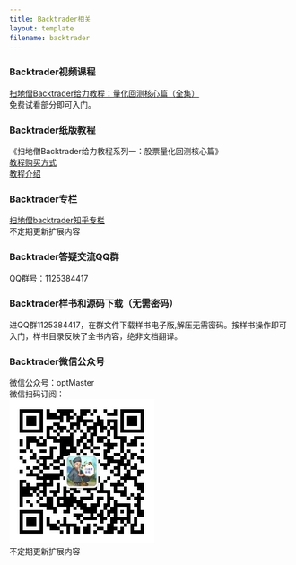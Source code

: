 ```yaml
---
title: Backtrader相关
layout: template
filename: backtrader
--- 
```


### Backtrader视频课程
[扫地僧Backtrader给力教程：量化回测核心篇（全集）](https://ke.qq.com/course/package/29579?tuin=a980d4cc)
<br/>免费试看部分即可入门。


### Backtrader纸版教程
《扫地僧Backtrader给力教程系列一：股票量化回测核心篇》
<br/>[教程购买方式](https://item.taobao.com/item.htm?spm=a1z10.1-c.w4004-23047916382.3.75771ec7N5YzQu&id=632262273672)
<br/>[教程介绍](https://zhuanlan.zhihu.com/p/273377912)

### Backtrader专栏
[扫地僧backtrader知乎专栏](https://www.zhihu.com/column/c_1282044751274045440)
<br/>不定期更新扩展内容

### Backtrader答疑交流QQ群
QQ群号：1125384417

### Backtrader样书和源码下载（无需密码）
进QQ群1125384417，在群文件下载样书电子版,解压无需密码。按样书操作即可入门，样书目录反映了全书内容，绝非文档翻译。


### Backtrader微信公众号
微信公众号：optMaster
<br/>微信扫码订阅：
<br/>![avatar](微信公众号二维码.jpg)
<br/>不定期更新扩展内容

